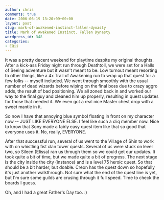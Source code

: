 ```yaml
---
author: chris
comments: true
date: 2006-06-19 13:20:09+00:00
layout: post
slug: mark-of-awakened-instinct-fallen-dynasty
title: Mark of Awakened Instinct, Fallen Dynasty
wordpress_id: 348
categories:
- EQii
---
```


It was a pretty decent weekend for playtime despite my original thoughts. After a kick-ass Friday night run through Deathtoll, we were set for a Halls of Seeing adventure but it wasn't meant to be. Low turnout meant resorting to other things, like a 4x Trail of Awakening run to wrap up that quest for a few folks -- myself included. We went through smoothly with the usual number of dead wizards before wiping on the final boss due to crazy aggro adds, the result of bad positioning. We all zoned back in and worked our way to the final guy and cleaned him up properly, resulting in quest updates for those that needed it. We even got a real nice Master chest drop with a sweet mantle in it.

So now I have that annoying blue symbol floating in front on my character now -- JUST LIKE EVERYONE ELSE. I feel like such a cliq member now. Nice to know that Sony made a fairly easy quest item like that so good that everyone uses it. No, really, EVERYONE.

After that successful run, several of us went to the Village of Shin to work with on whistling fist clan tower quests. Several of us were stuck on level two, so Sileen (Elissa) ran us through them so we could get our updates. It took quite a bit of time, but we made quite a bit of progress. The next stage is the city inside the city (instance) and is a level 75 heroic quest. So that should be a bit harder, but doable. Creon has the quest down so hopefully it's just another walkthrough. Not sure what the end of the quest line is yet, but I'm sure some guilds are crusing through it full speed. Time to check the boards I guess.

Oh, and I had a great Father's Day too. :)
